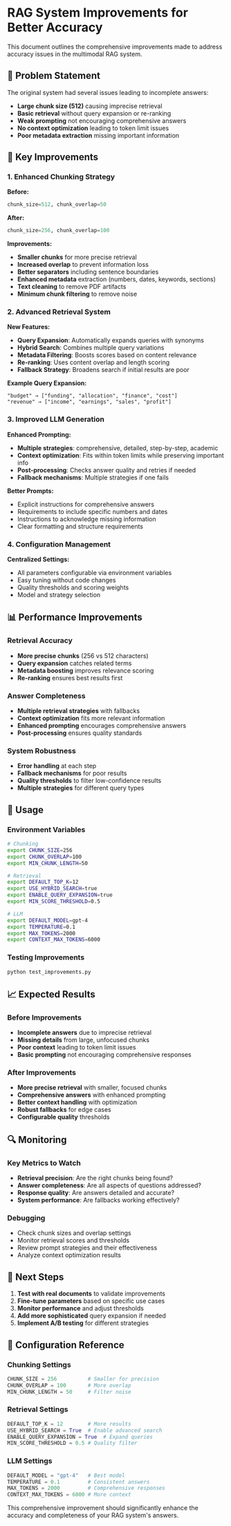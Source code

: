 # RAG System Improvements for Better Accuracy

This document outlines the comprehensive improvements made to address accuracy issues in the multimodal RAG system.

## 🎯 Problem Statement

The original system had several issues leading to incomplete answers:
- **Large chunk size (512)** causing imprecise retrieval
- **Basic retrieval** without query expansion or re-ranking
- **Weak prompting** not encouraging comprehensive answers
- **No context optimization** leading to token limit issues
- **Poor metadata extraction** missing important information

## 🔧 Key Improvements

### 1. Enhanced Chunking Strategy

**Before:**
```python
chunk_size=512, chunk_overlap=50
```

**After:**
```python
chunk_size=256, chunk_overlap=100
```

**Improvements:**
- **Smaller chunks** for more precise retrieval
- **Increased overlap** to prevent information loss
- **Better separators** including sentence boundaries
- **Enhanced metadata** extraction (numbers, dates, keywords, sections)
- **Text cleaning** to remove PDF artifacts
- **Minimum chunk filtering** to remove noise

### 2. Advanced Retrieval System

**New Features:**
- **Query Expansion**: Automatically expands queries with synonyms
- **Hybrid Search**: Combines multiple query variations
- **Metadata Filtering**: Boosts scores based on content relevance
- **Re-ranking**: Uses content overlap and length scoring
- **Fallback Strategy**: Broadens search if initial results are poor

**Example Query Expansion:**
```
"budget" → ["funding", "allocation", "finance", "cost"]
"revenue" → ["income", "earnings", "sales", "profit"]
```

### 3. Improved LLM Generation

**Enhanced Prompting:**
- **Multiple strategies**: comprehensive, detailed, step-by-step, academic
- **Context optimization**: Fits within token limits while preserving important info
- **Post-processing**: Checks answer quality and retries if needed
- **Fallback mechanisms**: Multiple strategies if one fails

**Better Prompts:**
- Explicit instructions for comprehensive answers
- Requirements to include specific numbers and dates
- Instructions to acknowledge missing information
- Clear formatting and structure requirements

### 4. Configuration Management

**Centralized Settings:**
- All parameters configurable via environment variables
- Easy tuning without code changes
- Quality thresholds and scoring weights
- Model and strategy selection

## 📊 Performance Improvements

### Retrieval Accuracy
- **More precise chunks** (256 vs 512 characters)
- **Query expansion** catches related terms
- **Metadata boosting** improves relevance scoring
- **Re-ranking** ensures best results first

### Answer Completeness
- **Multiple retrieval strategies** with fallbacks
- **Context optimization** fits more relevant information
- **Enhanced prompting** encourages comprehensive answers
- **Post-processing** ensures quality standards

### System Robustness
- **Error handling** at each step
- **Fallback mechanisms** for poor results
- **Quality thresholds** to filter low-confidence results
- **Multiple strategies** for different query types

## 🚀 Usage

### Environment Variables
```bash
# Chunking
export CHUNK_SIZE=256
export CHUNK_OVERLAP=100
export MIN_CHUNK_LENGTH=50

# Retrieval
export DEFAULT_TOP_K=12
export USE_HYBRID_SEARCH=true
export ENABLE_QUERY_EXPANSION=true
export MIN_SCORE_THRESHOLD=0.5

# LLM
export DEFAULT_MODEL=gpt-4
export TEMPERATURE=0.1
export MAX_TOKENS=2000
export CONTEXT_MAX_TOKENS=6000
```

### Testing Improvements
```bash
python test_improvements.py
```

## 📈 Expected Results

### Before Improvements
- **Incomplete answers** due to imprecise retrieval
- **Missing details** from large, unfocused chunks
- **Poor context** leading to token limit issues
- **Basic prompting** not encouraging comprehensive responses

### After Improvements
- **More precise retrieval** with smaller, focused chunks
- **Comprehensive answers** with enhanced prompting
- **Better context handling** with optimization
- **Robust fallbacks** for edge cases
- **Configurable quality** thresholds

## 🔍 Monitoring

### Key Metrics to Watch
- **Retrieval precision**: Are the right chunks being found?
- **Answer completeness**: Are all aspects of questions addressed?
- **Response quality**: Are answers detailed and accurate?
- **System performance**: Are fallbacks working effectively?

### Debugging
- Check chunk sizes and overlap settings
- Monitor retrieval scores and thresholds
- Review prompt strategies and their effectiveness
- Analyze context optimization results

## 🎯 Next Steps

1. **Test with real documents** to validate improvements
2. **Fine-tune parameters** based on specific use cases
3. **Monitor performance** and adjust thresholds
4. **Add more sophisticated** query expansion if needed
5. **Implement A/B testing** for different strategies

## 📝 Configuration Reference

### Chunking Settings
```python
CHUNK_SIZE = 256          # Smaller for precision
CHUNK_OVERLAP = 100       # More overlap
MIN_CHUNK_LENGTH = 50     # Filter noise
```

### Retrieval Settings
```python
DEFAULT_TOP_K = 12        # More results
USE_HYBRID_SEARCH = True  # Enable advanced search
ENABLE_QUERY_EXPANSION = True  # Expand queries
MIN_SCORE_THRESHOLD = 0.5 # Quality filter
```

### LLM Settings
```python
DEFAULT_MODEL = "gpt-4"   # Best model
TEMPERATURE = 0.1         # Consistent answers
MAX_TOKENS = 2000         # Comprehensive responses
CONTEXT_MAX_TOKENS = 6000 # More context
```

This comprehensive improvement should significantly enhance the accuracy and completeness of your RAG system's answers. 
